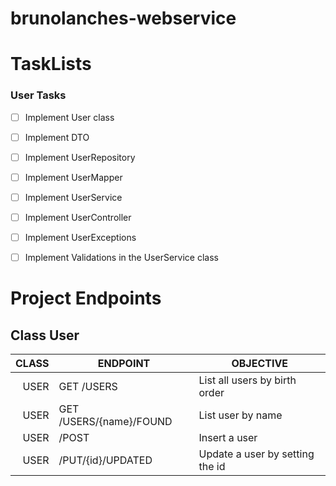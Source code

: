 # brunolanches-webservice



# TaskLists

### User Tasks

- [ ] Implement User class
- [ ] Implement DTO
- [ ] Implement UserRepository
- [ ] Implement UserMapper
- [ ] Implement UserService
- [ ] Implement UserController
- [ ] Implement UserExceptions
- [ ] Implement Validations in the UserService class




# Project Endpoints

## Class User

| CLASS 	| ENDPOINT                	| OBJECTIVE                       	|
|------:	|-------------------------	|---------------------------------	|
| USER  	| GET /USERS              	| List all users by birth order   	|
| USER  	| GET /USERS/{name}/FOUND 	| List user by name               	|
| USER  	| /POST                   	| Insert a user                   	|
| USER  	| /PUT/{id}/UPDATED       	| Update a user by setting the id 	|
